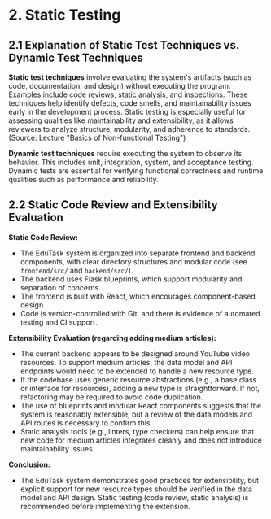 # 2. Static Testing

## 2.1 Explanation of Static Test Techniques vs. Dynamic Test Techniques

**Static test techniques** involve evaluating the system's artifacts (such as code, documentation, and design) without executing the program. Examples include code reviews, static analysis, and inspections. These techniques help identify defects, code smells, and maintainability issues early in the development process. Static testing is especially useful for assessing qualities like maintainability and extensibility, as it allows reviewers to analyze structure, modularity, and adherence to standards. (Source: Lecture "Basics of Non-functional Testing")

**Dynamic test techniques** require executing the system to observe its behavior. This includes unit, integration, system, and acceptance testing. Dynamic tests are essential for verifying functional correctness and runtime qualities such as performance and reliability.

## 2.2 Static Code Review and Extensibility Evaluation

**Static Code Review:**
- The EduTask system is organized into separate frontend and backend components, with clear directory structures and modular code (see `frontend/src/` and `backend/src/`).
- The backend uses Flask blueprints, which support modularity and separation of concerns.
- The frontend is built with React, which encourages component-based design.
- Code is version-controlled with Git, and there is evidence of automated testing and CI support.

**Extensibility Evaluation (regarding adding medium articles):**
- The current backend appears to be designed around YouTube video resources. To support medium articles, the data model and API endpoints would need to be extended to handle a new resource type.
- If the codebase uses generic resource abstractions (e.g., a base class or interface for resources), adding a new type is straightforward. If not, refactoring may be required to avoid code duplication.
- The use of blueprints and modular React components suggests that the system is reasonably extensible, but a review of the data models and API routes is necessary to confirm this.
- Static analysis tools (e.g., linters, type checkers) can help ensure that new code for medium articles integrates cleanly and does not introduce maintainability issues.

**Conclusion:**
- The EduTask system demonstrates good practices for extensibility, but explicit support for new resource types should be verified in the data model and API design. Static testing (code review, static analysis) is recommended before implementing the extension. 